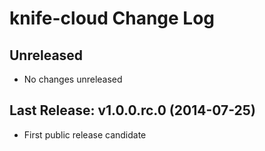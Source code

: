 # knife-cloud Change Log

## Unreleased
* No changes unreleased

Last Release: v1.0.0.rc.0 (2014-07-25)
-------------------
- First public release candidate



